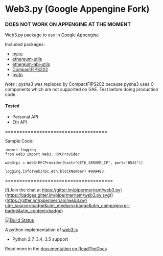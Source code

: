 # Web3.py (Google Appengine Fork)

### DOES NOT WORK ON APPENGINE AT THE MOMENT

Web3.py package to use in [Google Appengine](https://cloud.google.com/appengine/docs/python/)

Included packages:

* [pylru](https://github.com/mozilla/positron/blob/master/python/pylru/pylru.py)
* [ethereum-utils](https://github.com/pipermerriam/ethereum-utils)
* [ethereum-abi-utils](https://github.com/pipermerriam/ethereum-abi-utils/tree/master/eth_abi)
* [CompactFIPS202](https://github.com/gvanas/KeccakCodePackage/blob/master/Standalone/CompactFIPS202-Python/CompactFIPS202.py) 
* [pyrlp](https://github.com/ethereum/pyrlp)

*Note* : pysha3 was replaced by CompactFIPS202 because pysha3 uses C components which are not supported on GAE. Test before doing production code.


#### Tested

* Personal API
* Eth API


====================================

Sample Code:

```
import logging
from web3 import Web3, RPCProvider

web3rpc = Web3(RPCProvider(host="GETH_SERVER_IP", port="8545")) 

logging.info(web3rpc.eth.blockNumber) #909483
```


======================================

[![Join the chat at https://gitter.im/pipermerriam/web3.py](https://badges.gitter.im/pipermerriam/web3.py.svg)](https://gitter.im/pipermerriam/web3.py?utm_source=badge&utm_medium=badge&utm_campaign=pr-badge&utm_content=badge)

[![Build Status](https://travis-ci.org/pipermerriam/web3.py.png)](https://travis-ci.org/pipermerriam/web3.py)
   

A python implementation of [web3.js](https://github.com/ethereum/web3.js)

* Python 2.7, 3.4, 3.5 support

Read more in the [documentation on ReadTheDocs](http://web3py.readthedocs.io/)
